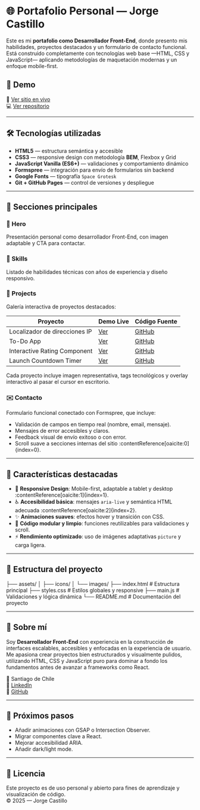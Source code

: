 # 🌐 Portafolio Personal — Jorge Castillo

Este es mi **portafolio como Desarrollador Front-End**, donde presento mis habilidades, proyectos destacados y un formulario de contacto funcional. Está construido completamente con tecnologías web base —HTML, CSS y JavaScript— aplicando metodologías de maquetación modernas y un enfoque mobile-first.

## 🧭 Demo

🔗 [Ver sitio en vivo](https://jorge-castillo-l.github.io/portafolio/)  
💻 [Ver repositorio](https://github.com/jorge-castillo-l)

---

## 🛠️ Tecnologías utilizadas

- **HTML5** — estructura semántica y accesible  
- **CSS3** — responsive design con metodología **BEM**, Flexbox y Grid  
- **JavaScript Vanilla (ES6+)** — validaciones y comportamiento dinámico  
- **Formspree** — integración para envío de formularios sin backend  
- **Google Fonts** — tipografía `Space Grotesk`  
- **Git + GitHub Pages** — control de versiones y despliegue

---

## 🧩 Secciones principales

### 🧑 Hero  
Presentación personal como desarrollador Front-End, con imagen adaptable y CTA para contactar.

### 🧠 Skills  
Listado de habilidades técnicas con años de experiencia y diseño responsivo.

### 🚀 Projects  
Galería interactiva de proyectos destacados:

| Proyecto                        | Demo Live | Código Fuente |
|----------------------------------|-----------|---------------|
| Localizador de direcciones IP   | [Ver](https://jorge-castillo-l.github.io/ip-tracker/) | [GitHub](https://github.com/jorge-castillo-l/ip-tracker.git) |
| To-Do App                        | [Ver](https://jorge-castillo-l.github.io/todo-app/) | [GitHub](https://github.com/jorge-castillo-l/todo-app) |
| Interactive Rating Component    | [Ver](https://jorge-castillo-l.github.io/interactive-rating-component/) | [GitHub](https://github.com/jorge-castillo-l/interactive-rating-component) |
| Launch Countdown Timer          | [Ver](https://jorge-castillo-l.github.io/launch-countdown-timer/) | [GitHub](https://github.com/jorge-castillo-l/launch-countdown-timer) |

Cada proyecto incluye imagen representativa, tags tecnológicos y overlay interactivo al pasar el cursor en escritorio.

### ✉️ Contacto  
Formulario funcional conectado con Formspree, que incluye:
- Validación de campos en tiempo real (nombre, email, mensaje).  
- Mensajes de error accesibles y claros.  
- Feedback visual de envío exitoso o con error.  
- Scroll suave a secciones internas del sitio :contentReference[oaicite:0]{index=0}.

---

## 🧭 Características destacadas

- 🌱 **Responsive Design**: Mobile-first, adaptable a tablet y desktop :contentReference[oaicite:1]{index=1}.  
- ♿ **Accesibilidad básica**: mensajes `aria-live` y semántica HTML adecuada :contentReference[oaicite:2]{index=2}.  
- ✨ **Animaciones suaves**: efectos hover y transición con CSS.  
- 🧾 **Código modular y limpio**: funciones reutilizables para validaciones y scroll.  
- ⚡ **Rendimiento optimizado**: uso de imágenes adaptativas `picture` y carga ligera.

---

## 📂 Estructura del proyecto

├── assets/
│ ├── icons/
│ └── images/
├── index.html # Estructura principal
├── styles.css # Estilos globales y responsive
├── main.js # Validaciones y lógica dinámica
└── README.md # Documentación del proyecto

---

## 🧑 Sobre mí

Soy **Desarrollador Front-End** con experiencia en la construcción de interfaces escalables, accesibles y enfocadas en la experiencia de usuario. Me apasiona crear proyectos bien estructurados y visualmente pulidos, utilizando HTML, CSS y JavaScript puro para dominar a fondo los fundamentos antes de avanzar a frameworks como React.

📍 Santiago de Chile  
🔗 [LinkedIn](https://www.linkedin.com/in/jorge-castillo-lopez/)  
🐙 [GitHub](https://github.com/jorge-castillo-l)

---

## 🚀 Próximos pasos

- Añadir animaciones con GSAP o Intersection Observer.  
- Migrar componentes clave a React.  
- Mejorar accesibilidad ARIA.  
- Añadir dark/light mode.

---

## 📝 Licencia

Este proyecto es de uso personal y abierto para fines de aprendizaje y visualización de código.  
© 2025 — Jorge Castillo